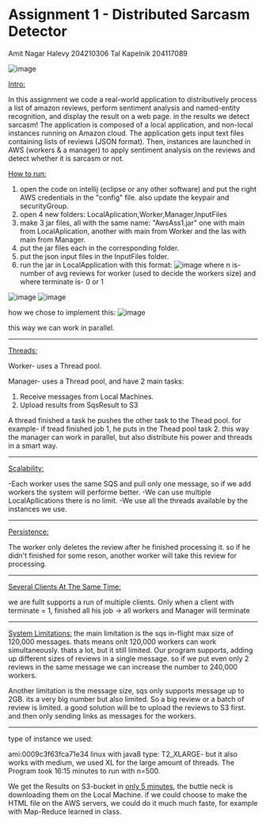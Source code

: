 # Assignment 1 - Distributed Sarcasm Detector

Amit Nagar Halevy 204210306
Tal Kapelnik 204117089

![image](https://user-images.githubusercontent.com/58166360/117177288-853fee00-add9-11eb-80f1-dd0499860b03.png)

<ins>Intro:</ins>

In this assignment we code a real-world application to distributively process a list of amazon reviews, perform sentiment analysis and named-entity recognition, and display the result on a web page. in the results we detect sarcasm!
The application is composed of a local application, and non-local instances running on Amazon cloud.
The application gets input text files containing lists of reviews (JSON format).
Then, instances are launched in AWS (workers & a manager) to apply sentiment analysis on the reviews and detect whether it is sarcasm or not.

<ins>How to run:</ins>

1. open the code on intellij (eclipse or any other software) and put the right AWS credentials in the "config" file. also update the keypair and securityGroup.
2. open 4 new folders: LocalAplication,Worker,Manager,InputFiles
3. make 3 jar files, all with the same name: "AwsAss1.jar" one with main from LocalAplication, another with main from Worker and the las with main from Manager.
4. put the jar files each in the corresponding folder.
5. put the json input files in the InputFiles folder.
6. run the jar in LocalApplication with this format:
![image](https://user-images.githubusercontent.com/58166360/117176480-9dfbd400-add8-11eb-85f5-134fa962793a.png)
  where n is- number of avg reviews for worker (used to decide the workers size) 
  and where terminate is- 0 or 1
 
![image](https://user-images.githubusercontent.com/58166360/117179538-e49efd80-addb-11eb-80e5-9aaf622883d5.png)
![image](https://user-images.githubusercontent.com/58166360/117179573-eff22900-addb-11eb-9a24-d90d21cea521.png)

how we chose to implement this:
![image](https://user-images.githubusercontent.com/58166360/117188173-6d6e6700-ade5-11eb-8262-a9ddc6d647ff.png)

this way we can work in parallel.

----------------------------------------------------------------------------------------------
<ins>Threads:</ins>

Worker- uses a Thread pool.

Manager- uses a Thread pool, and have 2 main tasks:

1. Receive messages from Local Machines.
2. Upload results from SqsResult to S3

A thread finished a task he pushes the other task to the Thead pool.
for example- if tread finished job 1, he puts in the Thead pool task 2.
this way the manager can work in parallel, but also distribute his power and threads in a smart way.

----------------------------------------------------------------------------------------------
<ins>Scalability:</ins>

-Each worker uses the same SQS and pull only one message, so if we add workers the system will performe better.
-We can use multiple LocalApllications there is no limit.
-We use all the threads available by the instances we use.

----------------------------------------------------------------------------------------------
<ins>Persistence:</ins>

The worker only deletes the review after he finished processing it.
so if he didn't finished for some reson, another worker will take this review for processing.

----------------------------------------------------------------------------------------------
<ins>Several Clients At The Same Time:</ins>

we are fullt supports a run of multiple clients.
Only when a client with terminate = 1, finished all his job -> all workers and Manager will terminate

----------------------------------------------------------------------------------------------
<ins>System Limitations:</ins>
the main limitation is the sqs in-flight max size of 120,000 messages.
thats means onlt 120,000 workers can work simultaneously. thats a lot, but it still limited.
Our program supports, adding up different sizes of reviews in a single message.
so if we put even only 2 reviews in the same message we can increase the number to 240,000 workers.

Another limitation is the message size, sqs only supports message up to 2GB. its a very big number but also limited.
So a big review or a batch of review is limited.
a good solution will be to upload the reviews to S3 first. and then only sending links as messages for the workers. 

----------------------------------------------------------------------------------------------
type of instance we used:

ami:0009c3f63fca71e34 linux with java8 
type: T2_XLARGE- but it also works with medium, we used XL for the large amount of threads.
The Program took 16:15 minutes to run with n=500.

We get the Results on S3-bucket in <ins>only 5 minutes</ins>, the buttle neck is downloading them on the Local Machine.
if we could choose to make the HTML file on the AWS servers, we could do it much much faste, for example with Map-Reduce learned in class.

 
 
